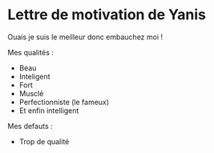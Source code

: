 

# Lettre de motivation de Yanis


<!-- peut être que d'autre argument sont nécessaires : -->

Ouais je suis le meilleur donc embauchez moi !

Mes qualités :

- Beau
- Inteligent
- Fort
- Musclé
- Perfectionniste (le fameux)
- Et enfin intelligent

Mes defauts :

- Trop de qualité
